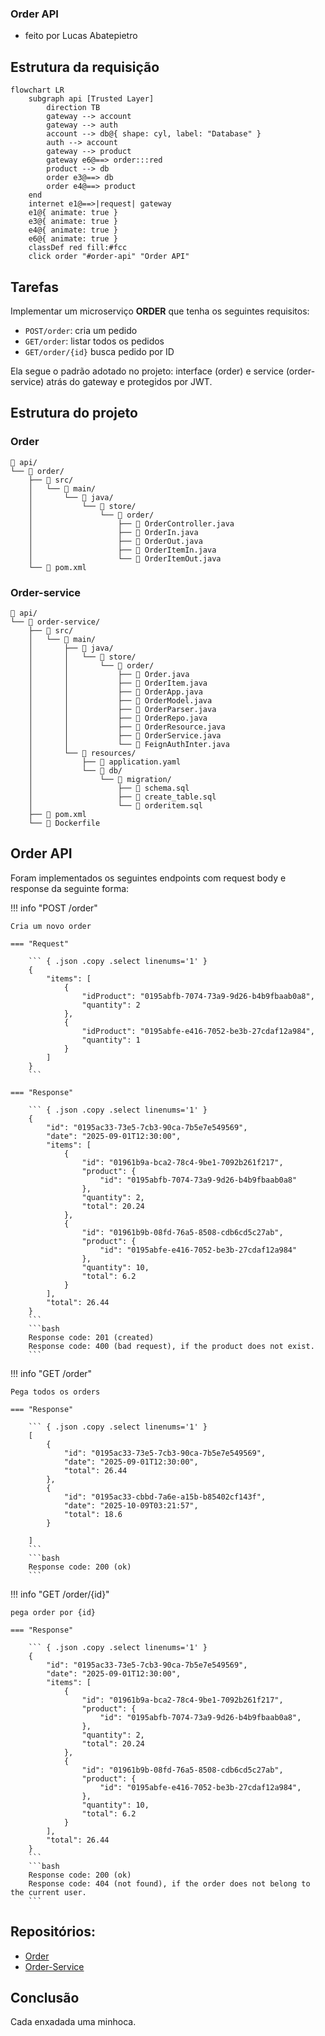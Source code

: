 ### Order API

- feito por Lucas Abatepietro

## Estrutura da requisição

```mermaid
flowchart LR
    subgraph api [Trusted Layer]
        direction TB
        gateway --> account
        gateway --> auth
        account --> db@{ shape: cyl, label: "Database" }
        auth --> account
        gateway --> product
        gateway e6@==> order:::red
        product --> db
        order e3@==> db
        order e4@==> product
    end
    internet e1@==>|request| gateway
    e1@{ animate: true }
    e3@{ animate: true }
    e4@{ animate: true }
    e6@{ animate: true }
    classDef red fill:#fcc
    click order "#order-api" "Order API"
```

## Tarefas

Implementar um microserviço **ORDER** que tenha os seguintes requisitos:

- `POST/order`: cria um pedido
- `GET/order`: listar todos os pedidos
- `GET/order/{id}` busca pedido por ID

Ela segue o padrão adotado no projeto: interface (order) e service (order-service) atrás do gateway e protegidos por JWT.

## Estrutura do projeto

### Order

```
📁 api/
└── 📁 order/
    ├── 📁 src/
    │   └── 📁 main/
    │       └── 📁 java/
    │           └── 📁 store/
    │               └── 📁 order/
    │                   ├── 📄 OrderController.java
    │                   ├── 📄 OrderIn.java
    │                   ├── 📄 OrderOut.java
    │                   ├── 📄 OrderItemIn.java
    │                   └── 📄 OrderItemOut.java
    └── 📄 pom.xml

```

### Order-service

```
📁 api/
└── 📁 order-service/
    ├── 📁 src/
    │   └── 📁 main/
    │       ├── 📁 java/
    │       │   └── 📁 store/
    │       │       └── 📁 order/
    │       │           ├── 📄 Order.java
    │       │           ├── 📄 OrderItem.java
    │       │           ├── 📄 OrderApp.java
    │       │           ├── 📄 OrderModel.java
    │       │           ├── 📄 OrderParser.java
    │       │           ├── 📄 OrderRepo.java
    │       │           ├── 📄 OrderResource.java
    │       │           ├── 📄 OrderService.java
    │       │           └── 📄 FeignAuthInter.java
    │       └── 📁 resources/
    │           ├── 📄 application.yaml
    │           └── 📁 db/
    │               └── 📁 migration/
    │                   ├── 📄 schema.sql
    │                   ├── 📄 create_table.sql
    │                   └── 📄 orderitem.sql
    ├── 📄 pom.xml
    └── 📄 Dockerfile
```

## Order API

Foram implementados os seguintes endpoints com request body e response da seguinte forma:

!!! info "POST /order"

    Cria um novo order

    === "Request"

        ``` { .json .copy .select linenums='1' }
        {
            "items": [
                {
                    "idProduct": "0195abfb-7074-73a9-9d26-b4b9fbaab0a8",
                    "quantity": 2
                },
                {
                    "idProduct": "0195abfe-e416-7052-be3b-27cdaf12a984",
                    "quantity": 1
                }
            ]
        }
        ```

    === "Response"

        ``` { .json .copy .select linenums='1' }
        {
            "id": "0195ac33-73e5-7cb3-90ca-7b5e7e549569",
            "date": "2025-09-01T12:30:00",
            "items": [
                {
                    "id": "01961b9a-bca2-78c4-9be1-7092b261f217",
                    "product": {
                        "id": "0195abfb-7074-73a9-9d26-b4b9fbaab0a8"
                    },
                    "quantity": 2,
                    "total": 20.24
                },
                {
                    "id": "01961b9b-08fd-76a5-8508-cdb6cd5c27ab",
                    "product": {
                        "id": "0195abfe-e416-7052-be3b-27cdaf12a984"
                    },
                    "quantity": 10,
                    "total": 6.2
                }
            ],
            "total": 26.44
        }
        ```
        ```bash
        Response code: 201 (created)
        Response code: 400 (bad request), if the product does not exist.
        ```

!!! info "GET /order"

    Pega todos os orders

    === "Response"

        ``` { .json .copy .select linenums='1' }
        [
            {
                "id": "0195ac33-73e5-7cb3-90ca-7b5e7e549569",
                "date": "2025-09-01T12:30:00",
                "total": 26.44
            },
            {
                "id": "0195ac33-cbbd-7a6e-a15b-b85402cf143f",
                "date": "2025-10-09T03:21:57",
                "total": 18.6
            }

        ]
        ```
        ```bash
        Response code: 200 (ok)
        ```

!!! info "GET /order/{id}"

    pega order por {id}

    === "Response"

        ``` { .json .copy .select linenums='1' }
        {
            "id": "0195ac33-73e5-7cb3-90ca-7b5e7e549569",
            "date": "2025-09-01T12:30:00",
            "items": [
                {
                    "id": "01961b9a-bca2-78c4-9be1-7092b261f217",
                    "product": {
                        "id": "0195abfb-7074-73a9-9d26-b4b9fbaab0a8",
                    },
                    "quantity": 2,
                    "total": 20.24
                },
                {
                    "id": "01961b9b-08fd-76a5-8508-cdb6cd5c27ab",
                    "product": {
                        "id": "0195abfe-e416-7052-be3b-27cdaf12a984",
                    },
                    "quantity": 10,
                    "total": 6.2
                }
            ],
            "total": 26.44
        }
        ```
        ```bash
        Response code: 200 (ok)
        Response code: 404 (not found), if the order does not belong to the current user.
        ```

## Repositórios:

- [Order](https://github.com/pma2025/pma252.order)
- [Order-Service](https://github.com/pma2025/pma252.order-service)

## Conclusão

Cada enxadada uma minhoca.
